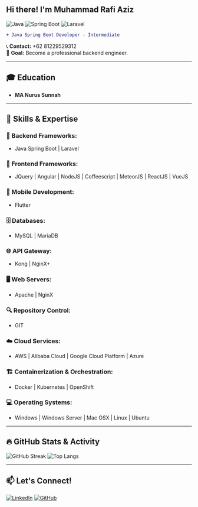 ## Hi there! I'm Muhammad Rafi Aziz 

![Java](https://img.shields.io/badge/Java-%23ED8B00.svg?style=for-the-badge&logo=java&logoColor=white)
![Spring Boot](https://img.shields.io/badge/Spring%20Boot-%236DB33F.svg?style=for-the-badge&logo=spring-boot&logoColor=white)
![Laravel](https://img.shields.io/badge/Laravel-%23FF2D20.svg?style=for-the-badge&logo=laravel&logoColor=white)

```diff
+ Java Spring Boot Developer - Intermediate
```

📞 **Contact:** +62 81229529312  
🎯 **Goal:** Become a professional backend engineer.

---

## 🎓 Education
- **MA Nurus Sunnah**

---

## 🚀 Skills & Expertise

### 🔧 Backend Frameworks:
- Java Spring Boot | Laravel

### 🎨 Frontend Frameworks:
- JQuery | Angular | NodeJS | Coffeescript | MeteorJS | ReactJS | VueJS

### 📱 Mobile Development:
- Flutter

### 🗄️ Databases:
- MySQL | MariaDB

### 🌐 API Gateway:
- Kong | NginX+

### 🖥️ Web Servers:
- Apache | NginX

### 🔍 Repository Control:
- GIT

### ☁️ Cloud Services:
- AWS | Alibaba Cloud | Google Cloud Platform | Azure

### 🏗️ Containerization & Orchestration:
- Docker | Kubernetes | OpenShift

### 💻 Operating Systems:
- Windows | Windows Server | Mac OSX | Linux | Ubuntu

---

## 🔥 GitHub Stats & Activity
![GitHub Streak](https://github-readme-streak-stats.herokuapp.com/?user=rafiaziz&theme=tokyonight)
![Top Langs](https://github-readme-stats.vercel.app/api/top-langs/?username=rafiaziz&layout=compact&theme=tokyonight)

---

## 📫 Let's Connect!
[![LinkedIn](https://img.shields.io/badge/LinkedIn-%230077B5.svg?style=for-the-badge&logo=linkedin&logoColor=white)](https://linkedin.com/in/rafiaziz) 
[![GitHub](https://img.shields.io/badge/GitHub-%23121011.svg?style=for-the-badge&logo=github&logoColor=white)](https://github.com/rafiaziz)
